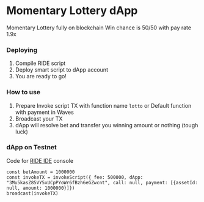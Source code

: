 # Momentary Lottery dApp

Momentary Lottery fully on blockchain
Win chance is 50/50 with pay rate 1.9x

### Deploying

1. Compile RIDE script
2. Deploy smart script to dApp account
3. You are ready to go!

### How to use

1. Prepare Invoke script TX with function name `lotto` or Default function with payment in Waves
2. Broadcast your TX
3. dApp will resolve bet and transfer you winning amount or nothing (tough luck)


### dApp on Testnet

Code for [RIDE IDE](https://ide.wavesplatform.com/) console
```JS
const betAmount = 1000000
const invokeTX = invokeScript({ fee: 500000, dApp: "3Mu5kasZ85VY5xUCpPYoWr6fBzh6eGZwcnt", call: null, payment: [{assetId: null, amount: 1000000}]})
broadcast(invokeTX)
```